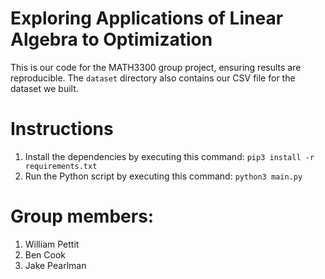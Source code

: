 # Exploring Applications of Linear Algebra to Optimization

This is our code for the MATH3300 group project, ensuring results are reproducible. The `dataset` directory also contains our CSV file for the dataset we built.

# Instructions

1. Install the dependencies by executing this command: `pip3 install -r requirements.txt`
2. Run the Python script by executing this command: `python3 main.py`

# Group members:
1. William Pettit
2. Ben Cook
3. Jake Pearlman
